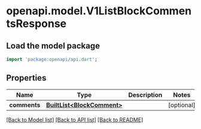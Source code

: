 # openapi.model.V1ListBlockCommentsResponse

## Load the model package
```dart
import 'package:openapi/api.dart';
```

## Properties
Name | Type | Description | Notes
------------ | ------------- | ------------- | -------------
**comments** | [**BuiltList&lt;BlockComment&gt;**](BlockComment.md) |  | [optional] 

[[Back to Model list]](../README.md#documentation-for-models) [[Back to API list]](../README.md#documentation-for-api-endpoints) [[Back to README]](../README.md)


